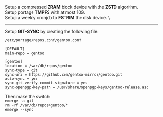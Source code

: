 Setup a compressed **ZRAM** block device with the **ZSTD** algorithm. \
Setup portage **TMPFS** with at most 10G. \
Setup a weekly cronjob to **FSTRIM** the disk device. \

----------------------------------------------------

Setup **GIT-SYNC** by creating the following file:

```
/etc/portage/repos.conf/gentoo.conf 

[DEFAULT]
main-repo = gentoo

[gentoo]
location = /var/db/repos/gentoo
sync-type = git
sync-uri = https://github.com/gentoo-mirror/gentoo.git
auto-sync = yes
sync-git-verify-commit-signature = yes
sync-openpgp-key-path = /usr/share/openpgp-keys/gentoo-release.asc
```

Then make the switch: \
`emerge -a git` \
`rm -rf /var/db/repos/gentoo/*` \
`emerge --sync`
